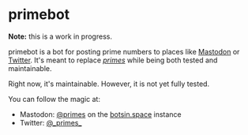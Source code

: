 # primebot

**Note:** this is a work in progress.

primebot is a bot for posting prime numbers to places like [Mastodon][] or
[Twitter][]. It's meant to replace [_primes_][primes] while being both tested
and maintainable.

Right now, it's maintainable. However, it is not yet fully tested.

You can follow the magic at:

* Mastodon: [@primes](https://botsin.space/@primes) on the [botsin.space][]
  instance
* Twitter: [@\_primes\_](https://twitter.com/_primes_)

[mastodon]: https://joinmastodon.org/
[twitter]: https://twitter.com/
[primes]: https://github.com/fardog/_primes_/
[botsin.space]: https://botsin.space/
